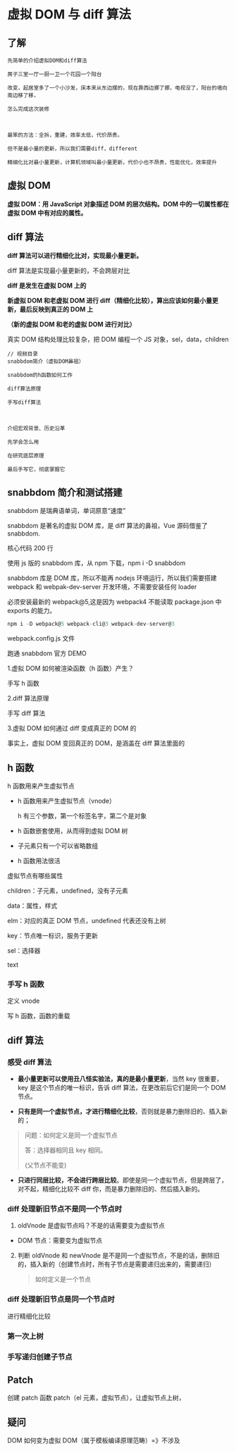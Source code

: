 # 虚拟 DOM 与 diff 算法

## 了解

```
先简单的介绍虚拟DOM和diff算法

房子三室一厅一厨一卫一个花园一个阳台

改变，起居室多了一个小沙发，床本来从东边摆的，现在靠西边挪了挪，电视没了，阳台的墙向南边移了移，

怎么完成这次装修



最笨的方法：全拆，重建，效率太低，代价昂贵。

但不是最小量的更新，所以我们需要diff，different

精细化比对最小量更新，计算机领域叫最小量更新，代价小也不昂贵，性能优化，效率提升
```

## 虚拟 DOM

**虚拟 DOM：用 JavaScript 对象描述 DOM 的层次结构。DOM 中的一切属性都在虚拟 DOM 中有对应的属性。**

## diff 算法

**diff 算法可以进行精细化比对，实现最小量更新。**

diff 算法是实现最小量更新的，不会跨层对比

**diff 是发生在虚拟 DOM 上的**

**新虚拟 DOM 和老虚拟 DOM 进行 diff（精细化比较），算出应该如何最小量更新，最后反映到真正的 DOM 上**

**（新的虚拟 DOM 和老的虚拟 DOM 进行对比）**

真实 DOM 结构处理比较复杂，把 DOM 编程一个 JS 对象，sel，data，children

```
// 视频目录
snabbdom简介（虚拟DOM鼻祖）

snabbdom的h函数如何工作

diff算法原理

手写diff算法



介绍宏观背景、历史沿革

先学会怎么用

在研究底层原理

最后手写它，彻底掌握它
```

## snabbdom 简介和测试搭建

snabbdom 是瑞典语单词，单词原意“速度”

snabbdom 是著名的虚拟 DOM 库，是 diff 算法的鼻祖，Vue 源码借鉴了 snabbdom.

核心代码 200 行

使用 js 版的 snabbdom 库，从 npm 下载，npm i -D snabbdom

snabbdom 库是 DOM 库，所以不能再 nodejs 环境运行，所以我们需要搭建 webpack 和 webpak-dev-server 开发环境，不需要安装任何 loader

必须安装最新的 webpack@5,这是因为 webpack4 不能读取 package.json 中 exports 的能力。

```js
npm i -D webpack@5 webpack-cli@3 webpack-dev-server@3
```

webpack.config.js 文件

跑通 snabbdom 官方 DEMO

1.虚拟 DOM 如何被渲染函数（h 函数）产生？

手写 h 函数

2.diff 算法原理

手写 diff 算法

3.虚拟 DOM 如何通过 diff 变成真正的 DOM 的

事实上，虚拟 DOM 变回真正的 DOM，是涵盖在 diff 算法里面的

## h 函数

h 函数用来产生虚拟节点

- h 函数用来产生虚拟节点（vnode）

  h 有三个参数，第一个标签名字，第二个是对象

- h 函数嵌套使用，从而得到虚拟 DOM 树

- 子元素只有一个可以省略数组

- h 函数用法很活

虚拟节点有哪些属性

children：子元素，undefined，没有子元素

data：属性，样式

elm：对应的真正 DOM 节点，undefined 代表还没有上树

key：节点唯一标识，服务于更新

sel：选择器

text

### 手写 h 函数

定义 vnode

写 h 函数，函数的重载

## diff 算法

### 感受 diff 算法

- **最小量更新可以使用丑八怪实验法，真的是最小量更新**，当然 key 很重要，key 是这个节点的唯一标识，告诉 diff 算法，在更改前后它们是同一个 DOM 节点。

- **只有是同一个虚拟节点，才进行精细化比较**，否则就是暴力删除旧的、插入新的；

> 问题：如何定义是同一个虚拟节点
>
> 答：选择器相同且 key 相同。
>
> (父节点不能变)

- **只进行同层比较，不会进行跨层比较**。即使是同一个虚拟节点，但是跨层了，对不起，精细化比较不 diff 你，而是暴力删除旧的、然后插入新的。

### diff 处理新旧节点不是同一个节点时

1. oldVnode 是虚拟节点吗？不是的话需要变为虚拟节点

- DOM 节点：需要变为虚拟节点

2. 判断 oldVnode 和 newVnode 是不是同一个虚拟节点，不是的话，删除旧的，插入新的（创建节点时，所有子节点是需要递归出来的，需要递归）

   > 如何定义是一个节点

### diff 处理新旧节点是同一个节点时

进行精细化比较

### 第一次上树

### 手写递归创建子节点

## Patch

创建 patch 函数 patch（el 元素，虚拟节点），让虚拟节点上树，

## 疑问

DOM 如何变为虚拟 DOM（属于模板编译原理范畴）=》不涉及
